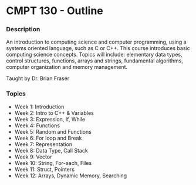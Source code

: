 # CMPT 130 - Outline

### Description
An introduction to computing science and computer programming, using a systems oriented language, such as C or C++. This course introduces basic computing science concepts. Topics will include: elementary data types, control structures, functions, arrays and strings, fundamental algorithms, computer organization and memory management.

Taught by Dr. Brian Fraser

### Topics
- Week 1: Introduction
- Week 2: Intro to C++ & Variables
- Week 3: Expression, If, While
- Week 4: Functions
- Week 5: Random and Functions
- Week 6: For loop and Break
- Week 7: Representation
- Week 8: Data Type, Call Stack
- Week 9: Vector
- Week 10: String, For-each, Files
- Week 11: Struct, Pointers
- Week 12: Arrays, Dynamic Memory, Searching